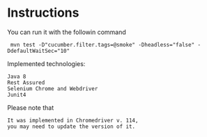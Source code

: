 <h1>Instructions</h1>

You can run it with the followin command
```
 mvn test -D"cucumber.filter.tags=@smoke" -Dheadless="false" -DdefaultWaitSec="10"
```
Implemented technologies:
```
Java 8
Rest Assured
Selenium Chrome and Webdriver
Junit4
```

Please note that
```
It was implemented in Chromedriver v. 114, 
you may need to update the version of it.
```